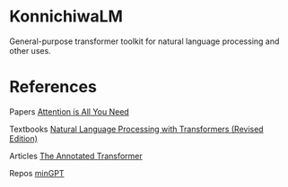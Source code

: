 # KonnichiwaLM
General-purpose transformer toolkit for natural language processing and other uses.

# References
Papers
[Attention is All You Need](https://arxiv.org/abs/1706.03762)</br>

Textbooks
[Natural Language Processing with Transformers (Revised Edition)](https://www.amazon.com.au/Natural-Language-Processing-Transformers-Revised/dp/1098136799)</br>

Articles
[The Annotated Transformer](https://nlp.seas.harvard.edu/annotated-transformer/)

Repos
[minGPT](https://github.com/karpathy/minGPT/tree/master)